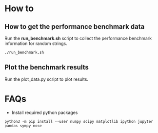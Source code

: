 # How to #

## How to get the performance benchmark data ##

Run the **run_benchmark.sh** script to collect the performance benchmark information for random strings.

``` shell
./run_benchmark.sh
```

## Plot the benchmark results ##
Run the plot_data.py script to plot results.


# FAQs #

* Install required python packages

``` shell
python3 -m pip install --user numpy scipy matplotlib ipython jupyter pandas sympy nose
```
